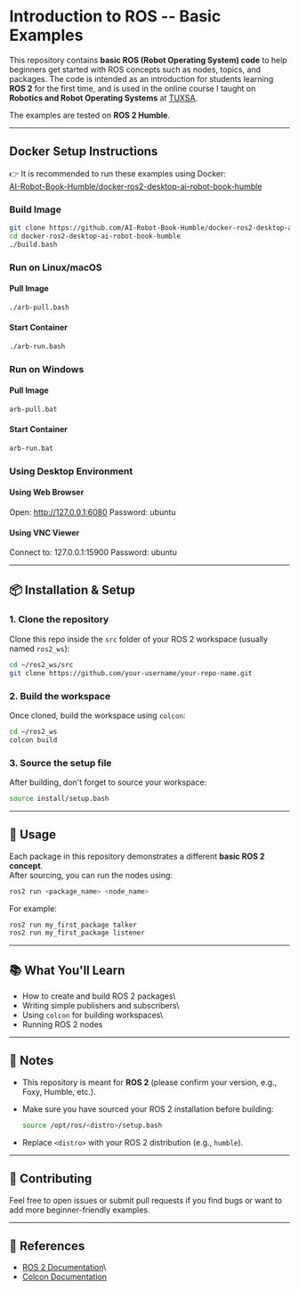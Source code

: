 # Introduction to ROS -- Basic Examples

This repository contains **basic ROS (Robot Operating System) code** to help beginners get started with ROS concepts such as nodes, topics, and packages. The code is intended as an introduction for students learning **ROS 2** for the first time, and is used in the online course I taught on **Robotics and Robot Operating Systems** at [TUXSA](https://www.skilllane.com/courses/tuxsa-Robotics-and-Robot-Operating-Systems).  

The examples are tested on **ROS 2 Humble**.  

---

## Docker Setup Instructions

👉 It is recommended to run these examples using Docker:  
[AI-Robot-Book-Humble/docker-ros2-desktop-ai-robot-book-humble](https://github.com/AI-Robot-Book-Humble/docker-ros2-desktop-ai-robot-book-humble)

### Build Image
```bash
git clone https://github.com/AI-Robot-Book-Humble/docker-ros2-desktop-ai-robot-book-humble
cd docker-ros2-desktop-ai-robot-book-humble
./build.bash
```

### Run on Linux/macOS
#### Pull Image
```bash
./arb-pull.bash
```

#### Start Container
```bash
./arb-run.bash
```

### Run on Windows
#### Pull Image
```bash
arb-pull.bat
```

#### Start Container
```bash
arb-run.bat
```
### Using Desktop Environment

#### Using Web Browser
Open: http://127.0.0.1:6080
Password: ubuntu

#### Using VNC Viewer
Connect to: 127.0.0.1:15900
Password: ubuntu

------------------------------------------------------------------------

## 📦 Installation & Setup

### 1. Clone the repository

Clone this repo inside the `src` folder of your ROS 2 workspace (usually
named `ros2_ws`):

``` bash
cd ~/ros2_ws/src
git clone https://github.com/your-username/your-repo-name.git
```

### 2. Build the workspace

Once cloned, build the workspace using `colcon`:

``` bash
cd ~/ros2_ws
colcon build
```

### 3. Source the setup file

After building, don't forget to source your workspace:

``` bash
source install/setup.bash
```

------------------------------------------------------------------------

## 🚀 Usage

Each package in this repository demonstrates a different **basic ROS 2
concept**.\
After sourcing, you can run the nodes using:

``` bash
ros2 run <package_name> <node_name>
```

For example:

``` bash
ros2 run my_first_package talker
ros2 run my_first_package listener
```

------------------------------------------------------------------------

## 📚 What You'll Learn

-   How to create and build ROS 2 packages\
-   Writing simple publishers and subscribers\
-   Using `colcon` for building workspaces\
-   Running ROS 2 nodes

------------------------------------------------------------------------

## 📝 Notes

-   This repository is meant for **ROS 2** (please confirm your version,
    e.g., Foxy, Humble, etc.).

-   Make sure you have sourced your ROS 2 installation before building:

    ``` bash
    source /opt/ros/<distro>/setup.bash
    ```

-   Replace `<distro>` with your ROS 2 distribution (e.g., `humble`).

------------------------------------------------------------------------

## 🤝 Contributing

Feel free to open issues or submit pull requests if you find bugs or
want to add more beginner-friendly examples.

------------------------------------------------------------------------

## 📖 References

-   [ROS 2 Documentation](https://docs.ros.org/en/rolling/)\
-   [Colcon Documentation](https://colcon.readthedocs.io/)

